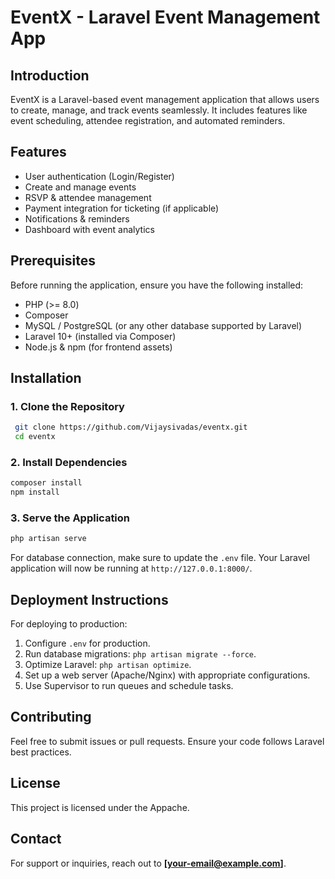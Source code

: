 # EventX - Laravel Event Management App

## Introduction
EventX is a Laravel-based event management application that allows users to create, manage, and track events seamlessly. It includes features like event scheduling, attendee registration, and automated reminders.

## Features
- User authentication (Login/Register)
- Create and manage events
- RSVP & attendee management
- Payment integration for ticketing (if applicable)
- Notifications & reminders
- Dashboard with event analytics

## Prerequisites
Before running the application, ensure you have the following installed:
- PHP (>= 8.0)
- Composer
- MySQL / PostgreSQL (or any other database supported by Laravel)
- Laravel 10+ (installed via Composer)
- Node.js & npm (for frontend assets)

## Installation

### 1. Clone the Repository
```sh
 git clone https://github.com/Vijaysivadas/eventx.git
 cd eventx
```

### 2. Install Dependencies
```sh
composer install
npm install
```

### 3. Serve the Application
```sh
php artisan serve
```

For database connection, make sure to update the `.env` file.
Your Laravel application will now be running at `http://127.0.0.1:8000/`.


## Deployment Instructions
For deploying to production:
1. Configure `.env` for production.
2. Run database migrations: `php artisan migrate --force`.
3. Optimize Laravel: `php artisan optimize`.
4. Set up a web server (Apache/Nginx) with appropriate configurations.
5. Use Supervisor to run queues and schedule tasks.

## Contributing
Feel free to submit issues or pull requests. Ensure your code follows Laravel best practices.

## License
This project is licensed under the Appache.

## Contact
For support or inquiries, reach out to **[your-email@example.com]**.

